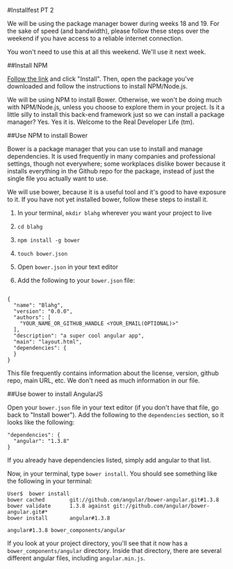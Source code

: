 #Installfest PT 2

We will be using the package manager bower during weeks 18 and 19.
For the sake of speed (and bandwidth), please follow these steps over
the weekend if you have access to a reliable internet connection.

You won't need to use this at all this weekend. We'll use it next week.


##Install NPM

[Follow the link](http://nodejs.org/) and click "Install". Then, open
the package you've downloaded and follow the instructions to install
NPM/Node.js.

We will be using NPM to install Bower. Otherwise, we won't be doing much
with NPM/Node.js, unless you choose to explore them in your project. Is
it a little silly to install this back-end framework just so we can install
a package manager? Yes. Yes it is. Welcome to the Real Developer Life (tm).


##Use NPM to install Bower

Bower is a package manager that you can use to install and manage dependencies.
It is used frequently in many companies and professional settings, though not
everywhere; some workplaces dislike bower because it installs everything in the
Github repo for the package, instead of just the single file you actually want
to use.

We will use bower, because it is a useful tool and it's good to have exposure
to it. If you have not yet installed bower, follow these steps to install it.

1) In your terminal, `mkdir blahg` wherever you want your project to live

2) `cd blahg`

3) `npm install -g bower`

4) `touch bower.json`

5) Open `bower.json` in your text editor

6) Add the following to your `bower.json` file:

  ```

  {
    "name": "Blahg",  
    "version": "0.0.0", 
    "authors": [  
      "YOUR_NAME_OR_GITHUB_HANDLE <YOUR_EMAIL(OPTIONAL)>" 
    ],  
    "description": "a super cool angular app",  
    "main": "layout.html",  
    "dependencies": { 
    } 
  }

  ```

This file frequently contains information about the license, version, github
repo, main URL, etc. We don't need as much information in our file.

##Use bower to install AngularJS

Open your `bower.json` file in your text editor (if you don't have that file,
go back to "Install bower"). Add the following to the `dependencies` section,
so it looks like the following:

    "dependencies": {
      "angular": "1.3.8"
    }

If you already have dependencies listed, simply add angular to that list.

Now, in your terminal, type `bower install`. You should see something like the 
following in your terminal:

    User$  bower install
    bower cached        git://github.com/angular/bower-angular.git#1.3.8
    bower validate      1.3.8 against git://github.com/angular/bower-angular.git#*
    bower install       angular#1.3.8

    angular#1.3.8 bower_components/angular

If you look at your project directory, you'll see that it now has a 
`bower_components/angular` directory. Inside that directory, there are several 
different angular files, including `angular.min.js`.